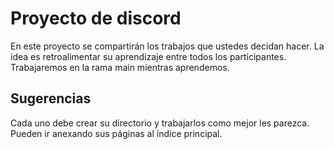 # Proyecto de discord

 En este proyecto se compartirán los trabajos que ustedes decidan hacer. La idea es retroalimentar su aprendizaje entre todos los participantes.
 Trabajaremos en la rama main mientras aprendemos.

## Sugerencias
Cada uno debe crear su directorio y trabajarlos como mejor les parezca. Pueden ir anexando sus páginas al índice principal.
